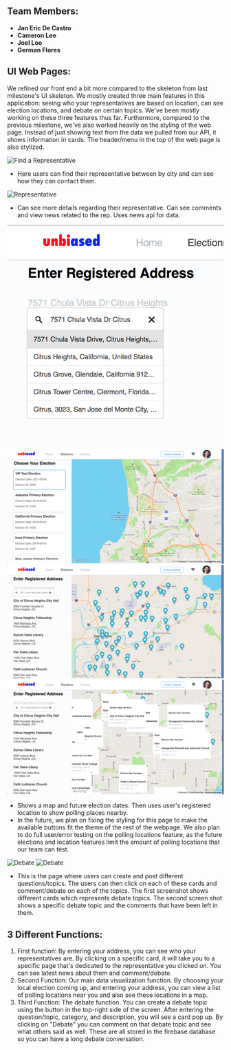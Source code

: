 ## Team Members:

- **Jan Eric De Castro**
- **Cameron Lee**
- **Joel Loo**
- **German Flores**


## UI Web Pages:

We refined our front end a bit more compared to the skeleton from last milestone's UI skeleton. We mostly created three main features in this application: seeing who your representatives are based on location, can see election locations, and debate on certain topics. We've been mostly working on these three features thus far. Furthermore, compared to the previous milestone, we've also worked heavily on the styling of the web page. Instead of just showing text from the data we pulled from our API, it shows information in cards. The header/menu in the top of the web page is also stylized.


![Find a Representative](https://github.com/CambridgeGuolytica/121/blob/master/static_files/images/screenshot3M5.png)
- Here users can find their representative between by city and can see how they can contact them.

![Representative](https://github.com/CambridgeGuolytica/121/blob/master/static_files/images/screenshot5M5.png)
- Can see more details regarding their representative. Can see comments and view news related to the rep. Uses news api for data.

![Elections](static_files/images/autoFill.png)       ![Elections](static_files/images/updatedList.png)
![Elections](static_files/images/mapMarkers.png)      ![Elections](static_files/images/mapBoxes.png)

- Shows a map and future election dates. Then uses user's registered location to show polling places nearby.
- In the future, we plan on fixing the styling for this page to make the available buttons fit the theme of the rest of the webpage. We also plan to do full user/error testing on the polling locations feature, as the future elections and location features limit the amount of polling locations that our team can test.

![Debate](https://github.com/CambridgeGuolytica/121/blob/master/static_files/images/screenshot1M5.png)
![Debate](https://github.com/CambridgeGuolytica/121/blob/master/static_files/images/screenshot2M5.png)
- This is the page where users can create and post different questions/topics. The users can then click on each of these cards and comment/debate on each of the topics. The first screenshot shows different cards which represents debate topics. The second screen shot shows a specific debate topic and the comments that have been left in them.


## 3 Different Functions:
1. First function: By entering your address, you can see who your representatives are. By clicking on a specific card, it will take you to a specific page that's dedicated to the representative you clicked on. You can see latest news about them and comment/debate.
2. Second Function: Our main data visualization function. By choosing your local election coming up, and entering your address, you can view a list of polling locations near you and also see these locations in a map.
3. Third Function: The debate function. You can create a debate topic using the button in the top-right side of the screen. After entering the question/topic, category, and description, you will see a card pop up. By clicking on "Debate" you can comment on that debate topic and see what others said as well. These are all stored in the firebase database so you can have a long debate conversation.

